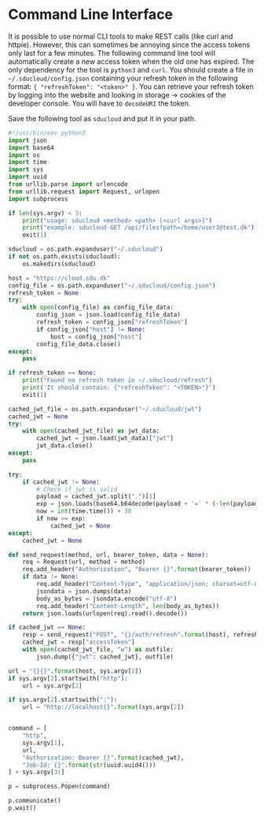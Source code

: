 # Command Line Interface

It is possible to use normal CLI tools to make REST calls (like curl and httpie). However, this can sometimes be annoying since the access tokens only last for a few minutes. The following command line tool will automatically create a new access token when the old one has expired. The only dependency for the tool is `python3` and `curl`. You should create a file in `~/.sducloud/config.json` containing your refresh token in the following format: `{ "refreshToken": "<token>" }`. You can retrieve your refresh token by logging into the website and looking in storage -> cookies of the developer console. You will have to `decodeURI` the token.

Save the following tool as `sducloud` and put it in your path.

```python
#!/usr/bin/env python3
import json
import base64
import os
import time
import sys
import uuid
from urllib.parse import urlencode
from urllib.request import Request, urlopen
import subprocess

if len(sys.argv) < 3:
    print("usage: sducloud <method> <path> [<curl args>]")
    print("example: sducloud GET /api/files?path=/home/user3@test.dk")
    exit(1)

sducloud = os.path.expanduser("~/.sducloud")
if not os.path.exists(sducloud):
    os.makedirs(sducloud)

host = "https://cloud.sdu.dk"
config_file = os.path.expanduser("~/.sducloud/config.json")
refresh_token = None
try:
    with open(config_file) as config_file_data:
        config_json = json.load(config_file_data)
        refresh_token = config_json["refreshToken"]
        if config_json["host"] != None:
            host = config_json["host"]
        config_file_data.close()
except:
    pass

if refresh_token == None:
    print("Found no refresh token in ~/.sducloud/refresh")
    print('It should contain: {"refreshToken": "<TOKEN>"}')
    exit(1)

cached_jwt_file = os.path.expanduser("~/.sducloud/jwt")
cached_jwt = None
try:
    with open(cached_jwt_file) as jwt_data:
        cached_jwt = json.load(jwt_data)["jwt"]
        jwt_data.close()
except:
    pass

try:
    if cached_jwt != None:
        # Check if jwt is valid
        payload = cached_jwt.split(".")[1]
        exp = json.loads(base64.b64decode(payload + '=' * (-len(payload) % 4)))["exp"]
        now = int(time.time()) + 30
        if now >= exp:
            cached_jwt = None
except:
    cached_jwt = None

def send_request(method, url, bearer_token, data = None):
    req = Request(url, method = method)
    req.add_header("Authorization", "Bearer {}".format(bearer_token))
    if data != None:
        req.add_header("Content-Type", "application/json; charset=utf-8")
        jsondata = json.dumps(data)
        body_as_bytes = jsondata.encode("utf-8")
        req.add_header("Content-Length", len(body_as_bytes))
    return json.loads(urlopen(req).read().decode())

if cached_jwt == None:
    resp = send_request("POST", "{}/auth/refresh".format(host), refresh_token)
    cached_jwt = resp["accessToken"]
    with open(cached_jwt_file, "w") as outfile:
        json.dump({"jwt": cached_jwt}, outfile)

url = "{}{}".format(host, sys.argv[2])
if sys.argv[2].startswith("http"):
    url = sys.argv[2]

if sys.argv[2].startswith(":"):
    url = "http://localhost{}".format(sys.argv[2])


command = [
    "http",
    sys.argv[1],
    url,
    "Authorization: Bearer {}".format(cached_jwt),
    "Job-Id: {}".format(str(uuid.uuid4()))
] + sys.argv[3:]

p = subprocess.Popen(command)

p.communicate()
p.wait()
```